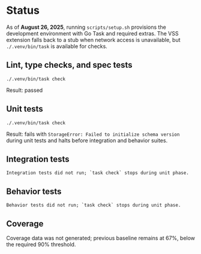 # Status

As of **August 26, 2025**, running `scripts/setup.sh` provisions the development
environment with Go Task and required extras. The VSS extension falls back to a
stub when network access is unavailable, but `./.venv/bin/task` is available for
checks.

## Lint, type checks, and spec tests
```text
./.venv/bin/task check
```
Result: passed

## Unit tests
```text
./.venv/bin/task check
```
Result: fails with `StorageError: Failed to initialize schema version` during
unit tests and halts before integration and behavior suites.

## Integration tests
```text
Integration tests did not run; `task check` stops during unit phase.
```

## Behavior tests
```text
Behavior tests did not run; `task check` stops during unit phase.
```

## Coverage
Coverage data was not generated; previous baseline remains at 67%, below the
required 90% threshold.
